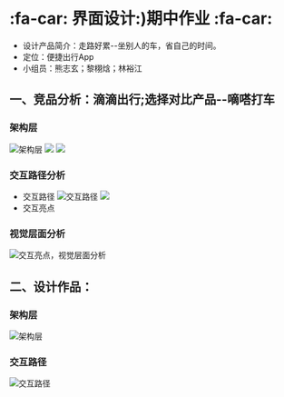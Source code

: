 #                                        :fa-car: 界面设计:)期中作业 :fa-car: 
- 设计产品简介：走路好累--坐别人的车，省自己的时间。
- 定位：便捷出行App
- 小组员：熊志玄；黎栩焓；林裕江
## 一、竞品分析：滴滴出行;选择对比产品--嘀嗒打车
### 架构层
 ![架构层](https://gitee.com/XiongXiongHandsome/UI_design/raw/master/%E6%9C%9F%E4%B8%AD%E7%AB%9E%E5%93%81%E5%88%86%E6%9E%90/%E5%9B%BE%E7%89%87%E6%96%87%E4%BB%B6/%E6%BB%B4%E6%BB%B4%E5%87%BA%E8%A1%8C.jpg)
![](https://gitee.com/XiongXiongHandsome/UI_design/raw/master/%E6%9C%9F%E4%B8%AD%E7%AB%9E%E5%93%81%E5%88%86%E6%9E%90/%E5%9B%BE%E7%89%87%E6%96%87%E4%BB%B6/%E5%98%80%E5%97%92%E6%89%93%E8%BD%A6.jpg)
![](https://gitee.com/XiongXiongHandsome/UI_design/raw/master/%E6%9C%9F%E4%B8%AD%E7%AB%9E%E5%93%81%E5%88%86%E6%9E%90/%E5%9B%BE%E7%89%87%E6%96%87%E4%BB%B6/%E4%B8%8D%E6%83%B3%E8%B5%B0%E8%B7%AF.jpg)
### 交互路径分析
- 交互路径
![交互路径](https://gitee.com/XiongXiongHandsome/UI_design/raw/master/%E6%9C%9F%E4%B8%AD%E7%AB%9E%E5%93%81%E5%88%86%E6%9E%90/%E5%9B%BE%E7%89%87%E6%96%87%E4%BB%B6/%E4%BA%A4%E4%BA%92%E4%BA%AE%E7%82%B9%E6%8F%90%E5%8F%96.png)
![](https://gitee.com/XiongXiongHandsome/UI_design/raw/master/%E6%9C%9F%E4%B8%AD%E7%AB%9E%E5%93%81%E5%88%86%E6%9E%90/%E5%9B%BE%E7%89%87%E6%96%87%E4%BB%B6/%E4%BA%A4%E4%BA%92%E4%BA%AE%E7%82%B9%E6%8F%90%E5%8F%962.png)
- 交互亮点

### 视觉层面分析
![交互亮点，视觉层面分析](https://gitee.com/XiongXiongHandsome/UI_design/raw/master/%E6%9C%9F%E4%B8%AD%E7%AB%9E%E5%93%81%E5%88%86%E6%9E%90/%E5%9B%BE%E7%89%87%E6%96%87%E4%BB%B6/%E8%A7%86%E8%A7%89%E5%B1%82%E9%9D%A2.png)


## 二、设计作品：
### 架构层
![架构层](https://gitee.com/XiongXiongHandsome/UI_design/raw/master/%E6%9C%9F%E4%B8%AD%E7%AB%9E%E5%93%81%E5%88%86%E6%9E%90/%E5%9B%BE%E7%89%87%E6%96%87%E4%BB%B6/%E4%BA%A7%E5%93%81%E4%B8%AD%E5%BF%83.jpg)
### 交互路径
![交互路径](https://gitee.com/XiongXiongHandsome/UI_design/raw/master/%E6%9C%9F%E4%B8%AD%E7%AB%9E%E5%93%81%E5%88%86%E6%9E%90/%E5%9B%BE%E7%89%87%E6%96%87%E4%BB%B6/%E4%B8%8D%E6%83%B3%E8%B5%B0%E8%B7%AF2.png)